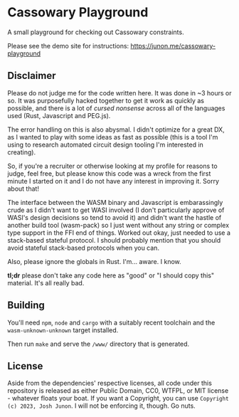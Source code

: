 # Cassowary Playground

A small playground for checking out Cassowary constraints.

Please see the demo site for instructions: https://junon.me/cassowary-playground

## Disclaimer

Please do not judge me for the code written here. It was done in ~3 hours or so.
It was purposefully hacked together to get it work as quickly as possible, and
there is a lot of _cursed nonsense_ across all of the languages used (Rust,
Javascript and PEG.js).

The error handling on this is also abysmal. I didn't optimize for a great DX,
as I wanted to play with some ideas as fast as possible (this is a tool I'm
using to research automated circuit design tooling I'm interested in creating).

So, if you're a recruiter or otherwise looking at my profile for reasons to judge,
feel free, but please know this code was a wreck from the first minute I started
on it and I do not have any interest in improving it. Sorry about that!

The interface between the WASM binary and Javascript is embarassingly crude as I
didn't want to get WASI involved (I don't particularly approve of WASI's design
decisions so tend to avoid it) and didn't want the hastle of another build tool
(wasm-pack) so I just went without any string or complex type support in the FFI
end of things. Worked out okay, just needed to use a stack-based stateful protocol.
I should probably mention that you should avoid stateful stack-based protocols
when you can.

Also, please ignore the globals in Rust. I'm... aware. I know.

**tl;dr** please don't take any code here as "good" or "I should copy this" material.
It's all really bad.

## Building

You'll need `npm`, `node` and `cargo` with a suitably recent toolchain and the `wasm-unknown-unknown`
target installed.

Then run `make` and serve the `/www/` directory that is generated.

## License

Aside from the dependencies' respective licenses, all code under this repository
is released as either Public Domain, CC0, WTFPL, or MIT license - whatever
floats your boat. If you want a Copyright, you can use `Copyright (c) 2023, Josh Junon`.
I will not be enforcing it, though. Go nuts.
